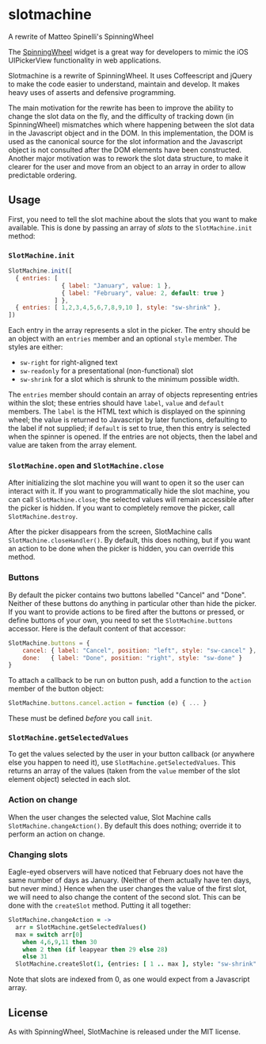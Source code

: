 # slotmachine
A rewrite of Matteo Spinelli's SpinningWheel

The [SpinningWheel][] widget is a great way for developers to mimic the iOS UIPickerView functionality
in web applications.

Slotmachine is a rewrite of SpinningWheel. It uses Coffeescript and jQuery to make the code easier to understand, maintain and develop. It makes heavy uses of asserts and defensive programming.

The main motivation for the rewrite has been to improve the ability to change the slot data on the fly, and the difficulty of tracking down (in SpinningWheel) mismatches which where happening between the slot data in the Javascript object and in the DOM. In this implementation, the DOM is used as the canonical source for the slot information and the Javascript object is not consulted after the DOM elements have been constructed. Another major motivation was to rework the slot data structure, to make it clearer for the user and move from an object to an array in order to allow predictable ordering.

## Usage

First, you need to tell the slot machine about the slots that you want to make available. This is done by passing an array of *slots* to the `SlotMachine.init` method:

### `SlotMachine.init`

```javascript
SlotMachine.init([
  { entries: [ 
               { label: "January", value: 1 }, 
               { label: "February", value: 2, default: true } 
             ] },
  { entries: [ 1,2,3,4,5,6,7,8,9,10 ], style: "sw-shrink" },
])
```

Each entry in the array represents a slot in the picker. The entry should be an object with an `entries` member and an optional `style` member. The styles are either:

* `sw-right` for right-aligned text
* `sw-readonly` for a presentational (non-functional) slot
* `sw-shrink` for a slot which is shrunk to the minimum possible width.


The `entries` member should contain an array of objects representing entries within the slot; these entries should have `label`, `value` and `default` members. The `label` is the HTML text which is displayed on the spinning wheel; the value is returned to Javascript by later functions, defaulting to the label if not supplied; if `default` is set to true, then this entry is selected when the spinner is opened. If the entries are not objects, then the label and value are taken from the array element.

### `SlotMachine.open` and `SlotMachine.close`

After initializing the slot machine you will want to open it so the user can interact with it. If you want to programmatically hide the slot machine, you can call `SlotMachine.close`; the selected values will remain accessible after the picker is hidden. If you want to completely remove the picker, call `SlotMachine.destroy`.

After the picker disappears from the screen, SlotMachine calls `SlotMachine.closeHandler()`. By default, this does nothing, but if you want an action to be done when the picker is hidden, you can override this method.

### Buttons

By default the picker contains two buttons labelled "Cancel" and "Done". Neither of these buttons do anything in particular other than hide the picker. If you want to provide actions to be fired after the buttons or pressed, or define buttons of your own, you need to set the `SlotMachine.buttons` accessor. Here is the default content of that accessor:

```javascript
SlotMachine.buttons = {
    cancel: { label: "Cancel", position: "left", style: "sw-cancel" },
    done:   { label: "Done", position: "right", style: "sw-done" }
}
```

To attach a callback to be run on button push, add a function to the `action` member of the button object:

```javascript
SlotMachine.buttons.cancel.action = function (e) { ... }
```

These must be defined *before* you call `init`.

### `SlotMachine.getSelectedValues`

To get the values selected by the user in your button callback (or anywhere else you happen to need it), use `SlotMachine.getSelectedValues`. This returns an array of the values (taken from the `value` member of the slot element object) selected in each slot.

### Action on change

When the user changes the selected value, Slot Machine calls `SlotMachine.changeAction()`. By default this does nothing; override it to perform an action on change.

### Changing slots

Eagle-eyed observers will have noticed that February does not have the same number of days as January. (Neither of them actually have ten days, but never mind.) Hence when the user changes the value of the first slot, we will need to also change the content of the second slot. This can be done with the `createSlot` method. Putting it all together:

```coffee
SlotMachine.changeAction = ->
  arr = SlotMachine.getSelectedValues()
  max = switch arr[0]
    when 4,6,9,11 then 30
    when 2 then (if leapyear then 29 else 28)
    else 31
  SlotMachine.createSlot(1, {entries: [ 1 .. max ], style: "sw-shrink" })
```

Note that slots are indexed from 0, as one would expect from a Javascript array.

## License

As with SpinningWheel, SlotMachine is released under the MIT license.

[SpinningWheel]: http://cubiq.org/spinning-wheel-on-webkit-for-iphone-ipod-touch
